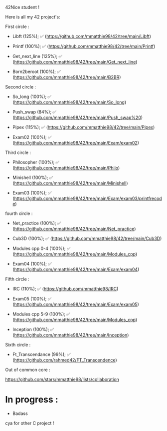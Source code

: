 42Nice student !

Here is all my 42 project's:

First circle :

- Libft (125%); ✅
(https://github.com/mmatthie98/42/tree/main/Libft)

- Printf (100%); ✅
(https://github.com/mmatthie98/42/tree/main/Printf)

- Get_next_line (125%); ✅
(https://github.com/mmatthie98/42/tree/main/Get_next_line)

- Born2beroot (100%); ✅
(https://github.com/mmatthie98/42/tree/main/B2BR)

Second circle :

- So_long (100%); ✅
(https://github.com/mmatthie98/42/tree/main/So_long)

- Push_swap (84%); ✅
(https://github.com/mmatthie98/42/tree/main/Push_swap%20)

- Pipex (115%); ✅
(https://github.com/mmatthie98/42/tree/main/Pipex)

- Exam02 (100%); ✅ 
(https://github.com/mmatthie98/42/tree/main/Exam/exam02)

Third circle : 

- Philosopher (100%); ✅
(https://github.com/mmatthie98/42/tree/main/Philo)

- Minishell (100%); ✅
(https://github.com/mmatthie98/42/tree/main/Minishell)

- Exam03 (100%); ✅
(https://github.com/mmatthie98/42/tree/main/Exam/exam03/printfrecode)

fourth circle :

- Net_practice (100%); ✅
(https://github.com/mmatthie98/42/tree/main/Net_practice)

- Cub3D (100%); ✅
(https://github.com/mmatthie98/42/tree/main/Cub3D)

- Modules cpp 0-4 (100%); ✅
(https://github.com/mmatthie98/42/tree/main/Modules_cpp)

- Exam04 (100%); ✅
 (https://github.com/mmatthie98/42/tree/main/Exam/exam04)

Fifth circle :

- IRC (110%); ✅
(https://github.com/mmatthie98/IRC)

- Exam05 (100%); ✅ (https://github.com/mmatthie98/42/tree/main/Exam/exam05) 

- Modules cpp 5-9 (100%); ✅ (https://github.com/mmatthie98/42/tree/main/Modules_cpp)
  
- Inception (100%); ✅ (https://github.com/mmatthie98/42/tree/main/Inception)

Sixth circle :

- Ft_Transcendance (99%); ✅ (https://github.com/rahmed42/FT_Transcendence)

Out of common core :
  
https://github.com/stars/mmatthie98/lists/collaboration

# In progress :

- Badass

cya for other C project ! 
